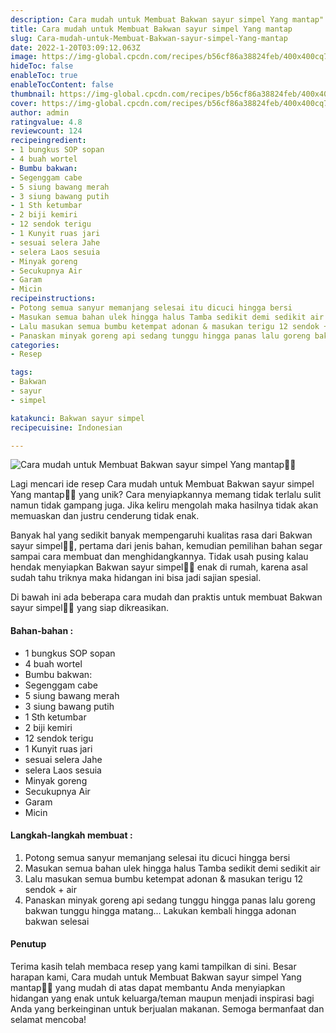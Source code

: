 ```yaml
---
description: Cara mudah untuk Membuat Bakwan sayur simpel Yang mantap"
title: Cara mudah untuk Membuat Bakwan sayur simpel Yang mantap
slug: Cara-mudah-untuk-Membuat-Bakwan-sayur-simpel-Yang-mantap
date: 2022-1-20T03:09:12.063Z
image: https://img-global.cpcdn.com/recipes/b56cf86a38824feb/400x400cq70/photo.jpg
hideToc: false
enableToc: true
enableTocContent: false
thumbnail: https://img-global.cpcdn.com/recipes/b56cf86a38824feb/400x400cq70/photo.jpg
cover: https://img-global.cpcdn.com/recipes/b56cf86a38824feb/400x400cq70/photo.jpg
author: admin
ratingvalue: 4.8
reviewcount: 124
recipeingredient:
- 1 bungkus SOP sopan
- 4 buah wortel
- Bumbu bakwan:
- Segenggam cabe
- 5 siung bawang merah
- 3 siung bawang putih
- 1 Sth ketumbar
- 2 biji kemiri
- 12 sendok terigu
- 1 Kunyit ruas jari
- sesuai selera Jahe
- selera Laos sesuia
- Minyak goreng
- Secukupnya Air
- Garam
- Micin
recipeinstructions:
- Potong semua sanyur memanjang selesai itu dicuci hingga bersi
- Masukan semua bahan ulek hingga halus Tamba sedikit demi sedikit air
- Lalu masukan semua bumbu ketempat adonan & masukan terigu 12 sendok + air
- Panaskan minyak goreng api sedang tunggu hingga panas lalu goreng bakwan tunggu hingga matang... Lakukan kembali hingga adonan bakwan selesai
categories:
- Resep

tags:
- Bakwan
- sayur
- simpel

katakunci: Bakwan sayur simpel
recipecuisine: Indonesian

---
```


![Cara mudah untuk Membuat Bakwan sayur simpel Yang mantap👩‍🍳](https://img-global.cpcdn.com/recipes/b56cf86a38824feb/400x400cq70/photo.jpg)

Lagi mencari ide resep Cara mudah untuk Membuat Bakwan sayur simpel Yang mantap👩‍🍳 yang unik? Cara menyiapkannya memang tidak terlalu sulit namun tidak gampang juga. Jika keliru mengolah maka hasilnya tidak akan memuaskan dan justru cenderung tidak enak.

Banyak hal yang sedikit banyak mempengaruhi kualitas rasa dari Bakwan sayur simpel👩‍🍳, pertama dari jenis bahan, kemudian pemilihan bahan segar sampai cara membuat dan menghidangkannya. Tidak usah pusing kalau hendak menyiapkan Bakwan sayur simpel👩‍🍳 enak di rumah, karena asal sudah tahu triknya maka hidangan ini bisa jadi sajian spesial.

Di bawah ini ada beberapa cara mudah dan praktis untuk membuat Bakwan sayur simpel👩‍🍳 yang siap dikreasikan.

<!--inarticleads1-->

#### Bahan-bahan :

- 1 bungkus SOP sopan
- 4 buah wortel
- Bumbu bakwan:
- Segenggam cabe
- 5 siung bawang merah
- 3 siung bawang putih
- 1 Sth ketumbar
- 2 biji kemiri
- 12 sendok terigu
- 1 Kunyit ruas jari
- sesuai selera Jahe
- selera Laos sesuia
- Minyak goreng
- Secukupnya Air
- Garam
- Micin

<!--inarticleads2-->

#### Langkah-langkah membuat :

1. Potong semua sanyur memanjang selesai itu dicuci hingga bersi
1. Masukan semua bahan ulek hingga halus Tamba sedikit demi sedikit air
1. Lalu masukan semua bumbu ketempat adonan & masukan terigu 12 sendok + air
1. Panaskan minyak goreng api sedang tunggu hingga panas lalu goreng bakwan tunggu hingga matang... Lakukan kembali hingga adonan bakwan selesai

#### Penutup

Terima kasih telah membaca resep yang kami tampilkan di sini. Besar harapan kami, Cara mudah untuk Membuat Bakwan sayur simpel Yang mantap👩‍🍳 yang mudah di atas dapat membantu Anda menyiapkan hidangan yang enak untuk keluarga/teman maupun menjadi inspirasi bagi Anda yang berkeinginan untuk berjualan makanan. Semoga bermanfaat dan selamat mencoba!